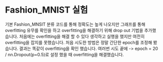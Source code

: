 # Fashion_MNIST 실험
기본 Fashion_MNSIT 분류 코드를 통해 정확도는 높게 나오지만 그래프를 통해 overfitting 유무를 확인을 하고 overfitting을 해결하기 위해 drop out 기법을 추가했습니다. 처음에는 overfitting을 해결 할 수 있다 생각하고 실행을 했지만 여전히 overfitting을 잡지를 못했습니다. 처음 시도한 방법은 정말 간단한 epoch를 조정해 봤습니다. 결과는 똑같이 overfitting을 확인 했습니다. 
여러번 시도 끝에 -> epoch = 20 / nn.Dropout(p=0.5)로 설정 했을 때 overfitting을 해결했습니다.
